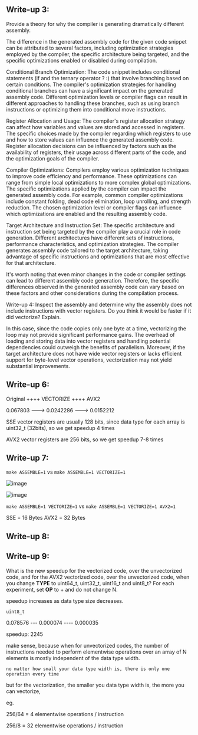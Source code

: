 ## Write-up 3: 
Provide a theory for why the compiler is generating dramatically different assembly.

The difference in the generated assembly code for the given code snippet can be attributed to several factors, including optimization strategies employed by the compiler, the specific architecture being targeted, and the specific optimizations enabled or disabled during compilation.

Conditional Branch Optimization: The code snippet includes conditional statements (if and the ternary operator ? :) that involve branching based on certain conditions. The compiler's optimization strategies for handling conditional branches can have a significant impact on the generated assembly code. Different optimization levels or compiler flags can result in different approaches to handling these branches, such as using branch instructions or optimizing them into conditional move instructions.

Register Allocation and Usage: The compiler's register allocation strategy can affect how variables and values are stored and accessed in registers. The specific choices made by the compiler regarding which registers to use and how to store values can influence the generated assembly code. Register allocation decisions can be influenced by factors such as the availability of registers, their usage across different parts of the code, and the optimization goals of the compiler.

Compiler Optimizations: Compilers employ various optimization techniques to improve code efficiency and performance. These optimizations can range from simple local optimizations to more complex global optimizations. The specific optimizations applied by the compiler can impact the generated assembly code. For example, common compiler optimizations include constant folding, dead code elimination, loop unrolling, and strength reduction. The chosen optimization level or compiler flags can influence which optimizations are enabled and the resulting assembly code.

Target Architecture and Instruction Set: The specific architecture and instruction set being targeted by the compiler play a crucial role in code generation. Different architectures have different sets of instructions, performance characteristics, and optimization strategies. The compiler generates assembly code tailored to the target architecture, taking advantage of specific instructions and optimizations that are most effective for that architecture.

It's worth noting that even minor changes in the code or compiler settings can lead to different assembly code generation. Therefore, the specific differences observed in the generated assembly code can vary based on these factors and other considerations during the compilation process.

Write-up 4: Inspect the assembly and determine why the assembly does not include
instructions with vector registers. Do you think it would be faster if it did vectorize?
Explain.

In this case, since the code copies only one byte at a time, vectorizing the loop may not provide significant performance gains. The overhead of loading and storing data into vector registers and handling potential dependencies could outweigh the benefits of parallelism. Moreover, if the target architecture does not have wide vector registers or lacks efficient support for byte-level vector operations, vectorization may not yield substantial improvements.

## Write-up 6:
Original ++++ VECTORIZE ++++ AVX2

0.067803 ---> 0.0242286 ---> 0.0152212

SSE vector registers are usually 128 bits, since data
type for each array is uint32_t (32bits), so we get speedup 4 times

AVX2 vector registers are 256 bits, so we get speedup 7-8 times

## Write-up 7:

`make ASSEMBLE=1` vs `make ASSEMBLE=1 VECTORIZE=1`

![image](https://github.com/xshen053/MIT6.172-PerformanceEngineering/assets/97472036/7ade9809-b5df-48d8-af8a-f4892c5a015e)

![image](https://github.com/xshen053/MIT6.172-PerformanceEngineering/assets/97472036/5739e785-5217-4b1f-a1e9-6ef08bf8c089)

`make ASSEMBLE=1 VECTORIZE=1` vs `make ASSEMBLE=1 VECTORIZE=1 AVX2=1`

SSE  = 16 Bytes
AVX2 = 32 Bytes

## Write-up 8:


## Write-up 9:
What is the new speedup for the vectorized code, over the unvectorized code,
and for the AVX2 vectorized code, over the unvectorized code, when you change __TYPE__
to uint64_t, uint32_t, uint16_t and uint8_t? For each experiment, set __OP__ to + and do
not change N.

speedup increases as data type size decreases.

`uint8_t`

0.078576 --- 0.000074 ---- 0.000035

speedup: 2245

make sense, because when for unvectorized codes, the number of instructions needed to perform
elementwise operations over an array of N elements is mostly independent of the data type width.

`no matter how small your data type width is, there is only one operation every time`

but for the vectorization, the smaller you data type width is, the more you can vectorize, 

eg.

256/64 = 4 elementwise operations / instruction

256/8 = 32 elementwise operations / instruction


